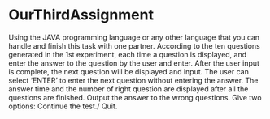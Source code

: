 # OurThirdAssignment
Using the JAVA programming language or any other language that you can handle and finish this task with one partner. According to the ten questions generated in the 1st experiment, each time a question is displayed, and enter the answer to the question by the user and enter.  After the user input is complete, the next question will be displayed and input. The user can select ‘ENTER’ to enter the next question without entering the answer. The answer time and the number of right question are displayed after all the questions are finished. Output the answer to the wrong questions. Give two options: Continue the test./ Quit.

